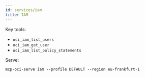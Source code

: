 ```yaml
---
id: services/iam
title: IAM
---
```


Key tools:
- `oci_iam_list_users`
- `oci_iam_get_user`
- `oci_iam_list_policy_statements`

Serve:
```
mcp-oci-serve iam --profile DEFAULT --region eu-frankfurt-1
```

